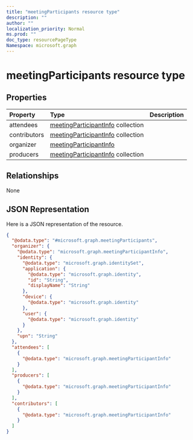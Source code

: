 ```yaml
---
title: "meetingParticipants resource type"
description: ""
author: ""
localization_priority: Normal
ms.prod: ""
doc_type: resourcePageType
Namespace: microsoft.graph
---
```



# meetingParticipants resource type



## Properties
|Property|Type|Description|
|:---|:---|:---|
|attendees|[meetingParticipantInfo](../resources/meetingParticipantInfo.md) collection||
|contributors|[meetingParticipantInfo](../resources/meetingParticipantInfo.md) collection||
|organizer|[meetingParticipantInfo](../resources/meetingParticipantInfo.md)||
|producers|[meetingParticipantInfo](../resources/meetingParticipantInfo.md) collection||

## Relationships
None

## JSON Representation
Here is a JSON representation of the resource.
<!-- {
  "blockType": "resource",
  "@odata.type": "microsoft.graph.meetingParticipants"
}
-->
``` json
{
  "@odata.type": "#microsoft.graph.meetingParticipants",
  "organizer": {
    "@odata.type": "microsoft.graph.meetingParticipantInfo",
    "identity": {
      "@odata.type": "microsoft.graph.identitySet",
      "application": {
        "@odata.type": "microsoft.graph.identity",
        "id": "String",
        "displayName": "String"
      },
      "device": {
        "@odata.type": "microsoft.graph.identity"
      },
      "user": {
        "@odata.type": "microsoft.graph.identity"
      }
    },
    "upn": "String"
  },
  "attendees": [
    {
      "@odata.type": "microsoft.graph.meetingParticipantInfo"
    }
  ],
  "producers": [
    {
      "@odata.type": "microsoft.graph.meetingParticipantInfo"
    }
  ],
  "contributors": [
    {
      "@odata.type": "microsoft.graph.meetingParticipantInfo"
    }
  ]
}
```

